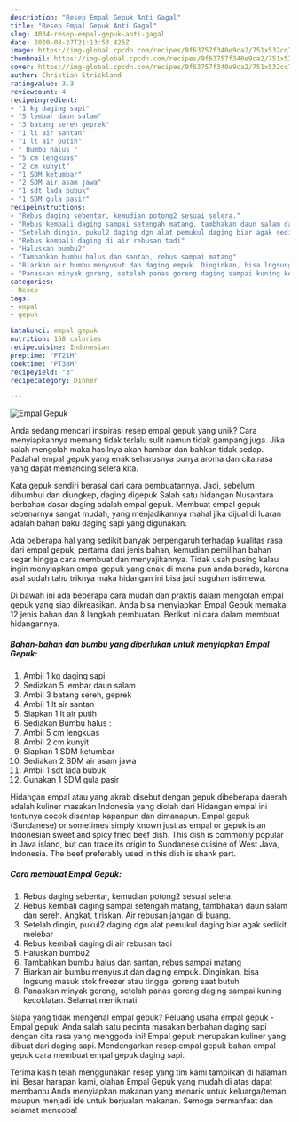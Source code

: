 ```yaml
---
description: "Resep Empal Gepuk Anti Gagal"
title: "Resep Empal Gepuk Anti Gagal"
slug: 4034-resep-empal-gepuk-anti-gagal
date: 2020-08-27T21:13:53.425Z
image: https://img-global.cpcdn.com/recipes/9f63757f340e9ca2/751x532cq70/empal-gepuk-foto-resep-utama.jpg
thumbnail: https://img-global.cpcdn.com/recipes/9f63757f340e9ca2/751x532cq70/empal-gepuk-foto-resep-utama.jpg
cover: https://img-global.cpcdn.com/recipes/9f63757f340e9ca2/751x532cq70/empal-gepuk-foto-resep-utama.jpg
author: Christian Strickland
ratingvalue: 3.3
reviewcount: 4
recipeingredient:
- "1 kg daging sapi"
- "5 lembar daun salam"
- "3 batang sereh geprek"
- "1 lt air santan"
- "1 lt air putih"
- " Bumbu halus "
- "5 cm lengkuas"
- "2 cm kunyit"
- "1 SDM ketumbar"
- "2 SDM air asam jawa"
- "1 sdt lada bubuk"
- "1 SDM gula pasir"
recipeinstructions:
- "Rebus daging sebentar, kemudian potong2 sesuai selera."
- "Rebus kembali daging sampai setengah matang, tambhakan daun salam dan sereh. Angkat, tiriskan. Air rebusan jangan di buang."
- "Setelah dingin, pukul2 daging dgn alat pemukul daging biar agak sedikit melebar"
- "Rebus kembali daging di air rebusan tadi"
- "Haluskan bumbu2"
- "Tambahkan bumbu halus dan santan, rebus sampai matang"
- "Biarkan air bumbu menyusut dan daging empuk. Dinginkan, bisa lngsung masuk stok freezer atau tinggal goreng saat butuh"
- "Panaskan minyak goreng, setelah panas goreng daging sampai kuning kecoklatan. Selamat menikmati"
categories:
- Resep
tags:
- empal
- gepuk

katakunci: empal gepuk 
nutrition: 158 calories
recipecuisine: Indonesian
preptime: "PT21M"
cooktime: "PT38M"
recipeyield: "3"
recipecategory: Dinner

---
```



![Empal Gepuk](https://img-global.cpcdn.com/recipes/9f63757f340e9ca2/751x532cq70/empal-gepuk-foto-resep-utama.jpg)

Anda sedang mencari inspirasi resep empal gepuk yang unik? Cara menyiapkannya memang tidak terlalu sulit namun tidak gampang juga. Jika salah mengolah maka hasilnya akan hambar dan bahkan tidak sedap. Padahal empal gepuk yang enak seharusnya punya aroma dan cita rasa yang dapat memancing selera kita.

Kata gepuk sendiri berasal dari cara pembuatannya. Jadi, sebelum dibumbui dan diungkep, daging digepuk Salah satu hidangan Nusantara berbahan dasar daging adalah empal gepuk. Membuat empal gepuk sebenarnya sangat mudah, yang menjadikannya mahal jika dijual di luaran adalah bahan baku daging sapi yang digunakan.

Ada beberapa hal yang sedikit banyak berpengaruh terhadap kualitas rasa dari empal gepuk, pertama dari jenis bahan, kemudian pemilihan bahan segar hingga cara membuat dan menyajikannya. Tidak usah pusing kalau ingin menyiapkan empal gepuk yang enak di mana pun anda berada, karena asal sudah tahu triknya maka hidangan ini bisa jadi suguhan istimewa.


Di bawah ini ada beberapa cara mudah dan praktis dalam mengolah empal gepuk yang siap dikreasikan. Anda bisa menyiapkan Empal Gepuk memakai 12 jenis bahan dan 8 langkah pembuatan. Berikut ini cara dalam membuat hidangannya.

<!--inarticleads1-->

##### Bahan-bahan dan bumbu yang diperlukan untuk menyiapkan Empal Gepuk:

1. Ambil 1 kg daging sapi
1. Sediakan 5 lembar daun salam
1. Ambil 3 batang sereh, geprek
1. Ambil 1 lt air santan
1. Siapkan 1 lt air putih
1. Sediakan  Bumbu halus :
1. Ambil 5 cm lengkuas
1. Ambil 2 cm kunyit
1. Siapkan 1 SDM ketumbar
1. Sediakan 2 SDM air asam jawa
1. Ambil 1 sdt lada bubuk
1. Gunakan 1 SDM gula pasir


Hidangan empal atau yang akrab disebut dengan gepuk dibeberapa daerah adalah kuliner masakan Indonesia yang diolah dari Hidangan empal ini tentunya cocok disantap kapanpun dan dimanapun. Empal gepuk (Sundanese) or sometimes simply known just as empal or gepuk is an Indonesian sweet and spicy fried beef dish. This dish is commonly popular in Java island, but can trace its origin to Sundanese cuisine of West Java, Indonesia. The beef preferably used in this dish is shank part. 

<!--inarticleads2-->

##### Cara membuat Empal Gepuk:

1. Rebus daging sebentar, kemudian potong2 sesuai selera.
1. Rebus kembali daging sampai setengah matang, tambhakan daun salam dan sereh. Angkat, tiriskan. Air rebusan jangan di buang.
1. Setelah dingin, pukul2 daging dgn alat pemukul daging biar agak sedikit melebar
1. Rebus kembali daging di air rebusan tadi
1. Haluskan bumbu2
1. Tambahkan bumbu halus dan santan, rebus sampai matang
1. Biarkan air bumbu menyusut dan daging empuk. Dinginkan, bisa lngsung masuk stok freezer atau tinggal goreng saat butuh
1. Panaskan minyak goreng, setelah panas goreng daging sampai kuning kecoklatan. Selamat menikmati


Siapa yang tidak mengenal empal gepuk? Peluang usaha empal gepuk -Empal gepuk! Anda salah satu pecinta masakan berbahan daging sapi dengan cita rasa yang menggoda ini! Empal gepuk merupakan kuliner yang dibuat dari daging sapi. Mendengarkan resep empal gepuk bahan empal gepuk cara membuat empal gepuk daging sapi. 

Terima kasih telah menggunakan resep yang tim kami tampilkan di halaman ini. Besar harapan kami, olahan Empal Gepuk yang mudah di atas dapat membantu Anda menyiapkan makanan yang menarik untuk keluarga/teman maupun menjadi ide untuk berjualan makanan. Semoga bermanfaat dan selamat mencoba!
